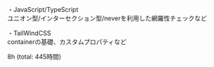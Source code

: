・JavaScript/TypeScript  
ユニオン型/インターセクション型/neverを利用した網羅性チェックなど

・TailWindCSS  
containerの基礎、カスタムプロパティなど

8h (total: 445時間)